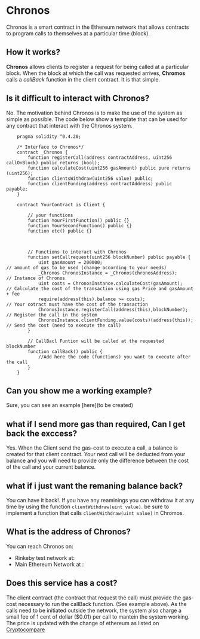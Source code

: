 # Chronos 
Chronos is a smart contract in the Ethereum network that allows contracts to program calls to themselves at a particular time (block). 


## How it works?
**Chronos** allows clients to register a request for being called at a particular block. When the block at which the call was requested arrives, **Chromos** calls a *callBack* function in the client contract. It is that simple.


## Is it difficult to interact with Chronos?
No. The motivation behind Chronos is to make the use of the system as simple as possible. The code below show a template that can be used for any contract that interact with the Chronos system.


``` solidity
    pragma solidity ^0.4.20; 

    /* Interface to Chronos*/
    contract _Chronos {
        function registerCall(address contractAddress, uint256 callOnBlock) public returns (bool);
        function calculateCost(uint256 gasAmount) public pure returns (uint256);
        function clientsWithdraw(uint256 value) public;
        function clientFunding(address contractAddress) public payable;
    }
    
    contract YourContract is Client {
        
        // your functions
        function YourFirstFunction() public {}
        function YourSecondFunction() public {}        
        function etc() public {}
        
        
        
        // Functions to interact with Chronos
        function setCallrequest(uint256 blockNumber) public payable {       
            uint gasAmount = 200000;                                        // amount of gas to be used (change according to your needs)
            _Chronos ChronosInstance = _Chronos(chronosAddress);            // Instance of Chronos                
            uint costs = ChronosInstance.calculateCost(gasAmount);          // Calculate the cost of the transaction using gas Price and gasAmount + fee
            require(address(this).balance >= costs);                        // Your cotract must have the cost of the transaction
            ChronosInstance.registerCall(address(this),blockNumber);        // Register the call in the system
            ChronosInstance.clientFunding.value(costs)(address(this));      // Send the cost (need to execute the call)
        }

        // CallBacl Funtion will be called at the requested blockNumber
        function callBack() public {
            //Add here the code (functions) you want to execute after the call
        }
    }
```
## Can you show me a working example?
Sure, you can see an example [here](to be created)

## what if I send more gas than required, Can I get back the exccess?
Yes. When the Client send the gas-cost to execute a call, a balance is created for that client contract. Your next call will be deducted from your balance and you will need to provide only the difference between the cost of the call and your current balance.

## what if i just want the remaning balance back?
You can have it back!. If you have any reaminings you can withdraw it at any time by using the function `clientWithdraw(uint value)`.
be sure to implement a function that calls `clientWithdraw(uint value)` in Chromos.

## What is the address of Chronos?
You can reach Chronos on:
* Rinkeby test network at:
* Main Ethereum Network at :

## Does this service has a cost?
The client contract (the contract that request the call) must provide the gas-cost necessary to run the callBack function. (See example above). As the calls need to be initiated outside the network, the system also charge a small fee of 1 cent of dollar ($0.01) per call to mantein the system working. The price is updated with the change of ethereum as listed on [Cryptocompare](https://www.cryptocompare.com/coins/eth/overview/USD)


